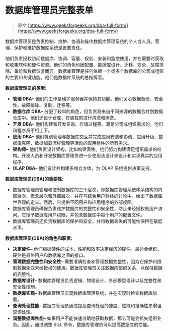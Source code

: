 # 数据库管理员完整表单

> 原文:[https://www.geeksforgeeks.org/dba-full-form/](https://www.geeksforgeeks.org/dba-full-form/)

数据库管理员是负责控制、维护、协调和操作数据库管理系统的个人或人员。管理、保护和维护数据库系统是首要责任。

他们负责授权访问数据库、协调、容量、规划、安装和监控使用，并在需要时获取和收集软件和硬件资源。他们的角色也因配置、数据库设计、迁移、安全、故障排除、备份和数据恢复而异。数据库管理是任何依赖一个或多个数据库的公司或组织的主要和关键功能。他们是数据库系统的总指挥官。

**数据库管理员的类型:**

*   **管理 DBA–**
    他们的工作是维护服务器并保持其功能。他们关心数据备份、安全性、故障排除、复制、迁移等。
*   **数据仓库 DBA–**
    分配了较早的角色，但负责将来自不同来源的数据合并到数据仓库中。他们还设计仓库，在装载前进行清洗和擦洗。
*   **开发 DBA–**
    他们构建和开发查询、存储过程等。满足公司或组织需求的。他们和程序员不相上下。
*   **应用 DBA–**
    他们特别管理与数据库交互并完成应用安装和协调、应用升级、数据库克隆、数据加载流程管理等活动的应用组件的所有需求。
*   **架构师–**
    他们负责设计架构，比如构建表格。他们努力构建满足组织需求的结构。开发人员和开发数据库管理员进一步使用该设计来设计和实现真实的应用程序。
*   **OLAP DBA–**
    他们设计并构建多维立方体，为 OLAP 系统提供决策支持。

**数据库管理员(DBA)的重要性:**

*   数据库管理员管理和控制数据库的三个层次，即数据库管理系统体系结构的内部层次、概念层次和外部层次，并在与综合用户群体的讨论中，给出了数据库世界观的定义。然后，它提供不同用户和应用程序的外部视图。
*   数据库管理员确保负责维护数据库的完整性和安全性，防止未经授权的用户访问。它授予数据库用户权限，并包含数据库中每个用户的配置文件。
*   数据库管理员还负责数据库的保护和安全，并将数据丢失的可能性保持在最低水平。

**数据库管理员(DBA)的角色和职责:**

*   **决定硬件–**
    他们根据硬件的成本、性能和效率决定经济的硬件，最适合组织。硬件是最终用户和数据库之间的接口。
*   **管理数据完整性和安全性–**
    需要准确检查和管理数据完整性，因为它保护和限制数据免受未经授权的使用。数据库管理员关注数据内部的关系，以保持数据的完整性。
*   **数据库设计–**
    数据库管理员负责逻辑、物理设计、外部模型设计以及完整性和安全性控制。
*   **数据库实现–**
    数据库管理员实现数据库管理系统，并在实现时检查数据库加载。
*   **查询处理性能–**
    数据库管理员通过提高查询处理的速度、性能和准确性来增强查询处理。
*   **调整数据库性能–**
    如果用户不能快速准确地获取数据，那么可能会损失组织业务。因此，通过调整 SQL 命令，数据库管理员可以提高数据库的性能。